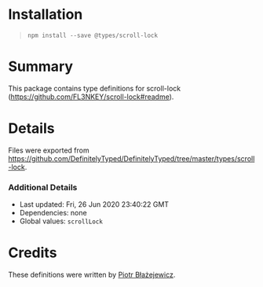 # Installation
> `npm install --save @types/scroll-lock`

# Summary
This package contains type definitions for scroll-lock (https://github.com/FL3NKEY/scroll-lock#readme).

# Details
Files were exported from https://github.com/DefinitelyTyped/DefinitelyTyped/tree/master/types/scroll-lock.

### Additional Details
 * Last updated: Fri, 26 Jun 2020 23:40:22 GMT
 * Dependencies: none
 * Global values: `scrollLock`

# Credits
These definitions were written by [Piotr Błażejewicz](https://github.com/peterblazejewicz).
